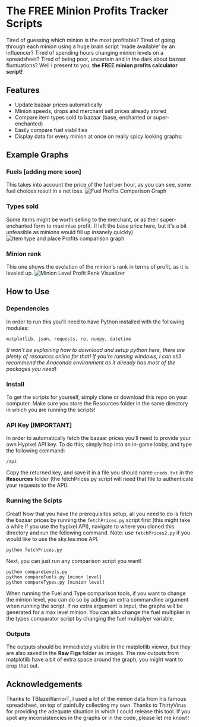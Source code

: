 # The FREE Minion Profits Tracker Scripts
Tired of guessing which minion is the most profitable? Tired of going through each minion using a huge brain script 'made available' by an influencer? Tired of spending hours changing minion levels on a spreadsheet? Tired of being poor, uncertain and in the dark about bazaar fluctuations? Well I present to you, **the FREE minion profits calculator script!**

## Features
 - Update bazaar prices automatically
 - Minion speeds, drops and merchant sell prices already stored
 - Compare item types sold to bazaar (base, enchanted or super-enchanted)
 - Easily compare fuel viabilities
 - Display data for every minion at once on really spicy looking graphs:

## Example Graphs
### Fuels [adding more soon]
This takes into account the price of the fuel per hour, as you can see, some fuel choices result in a net loss.
![Fuel Profits Comparison Graph](https://github.com/RabidSheep55/MinionProfitsTracker/blob/master/Images/FuelsLvlMax%20-%20Example.png)

### Types sold
Some items might be worth selling to the merchant, or as their super-enchanted form to maximise profit. (I left the base price here, but it's a bit unfeasible as minions would fill up insanely quickly)
![Item type and place Profits comparison graph](https://github.com/RabidSheep55/MinionProfitsTracker/blob/master/Images/TypesLvlMax%20-%20Example.png)

### Minion rank
This one shows the evolution of the minion's rank in terms of profit, as it is leveled up.
![Minion Level Profit Rank Visualizer](https://github.com/RabidSheep55/MinionProfitsTracker/blob/master/Images/MinionLvlVsRank%20-%20Example.png)

## How to Use
### Dependencies
In order to run this you'll need to have Python installed with the following modules:
```
matplotlib, json, requests, re, numpy, datetime
```
*(I won't be explaining how to download and setup python here, there are plenty of resources online for that! If you're running windows, I can still recommend the Anaconda environment as it already has most of the packages you need)*

### Install
To get the scripts for yourself, simply clone or download this repo on your computer. Make sure you store the Resources folder in the same directory in which you are running the scripts!

### API Key [IMPORTANT]
In order to automatically fetch the bazaar prices you'll need to provide your own Hypixel API key. To do this, simply hop into an in-game lobby, and type the following command:
```
/api
```
Copy the returned key, and save it in a file you should name `creds.txt` in the **Resources** folder (the fetchPrices.py script will need that file to authenticate your requests to the API).

### Running the Scipts
Great! Now that you have the prerequisites setup, all you need to do is fetch the bazaar prices by running the `fetchPrices.py` script first (this might take a while if you use the hypixel API), navigate to where you cloned this directory and run the following command. Note: use `fetchPrices2.py` if you would like to use the sky.lea.moe API.
```
python fetchPrices.py
```
Next, you can just run any comparison script you want!
```
python compareLevels.py
python compareFuels.py [minon level]
python compareTypes.py [minion level]
```
When running the Fuel and Type comparison tools, if you want to change the minion level, you can do so by adding an extra commandline argument when running the script. If no extra argument is input, the graphs will be generated for a max level minion. You can also change the fuel multiplier in the types comparator script by changing the fuel multiplyer variable.

### Outputs
The outputs should be immediately visible in the matplotlib viewer, but they are also saved in the **Raw Figs** folder as images.
The raw outputs from matplotlib have a bit of extra space around the graph, you might want to crop that out.

## Acknowledgements
Thanks to TBlazeWarriorT, I used a lot of the minion data from his famous spreadsheet, on top of painfully collecting my own.
Thanks to ThirtyVirus for providing the adequate situation in which I could release this tool.
If you spot any inconsistencies in the graphs or in the code, please let me know!!
